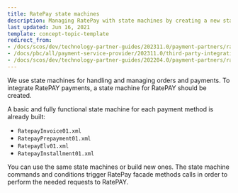 ```yaml
---
title: RatePay state machines
description: Managing RatePay with state machines by creating a new state machine that include RatePay payments.
last_updated: Jun 16, 2021
template: concept-topic-template
redirect_from:
- /docs/scos/dev/technology-partner-guides/202311.0/payment-partners/ratepay/ratepay-state-machines.html
- /docs/pbc/all/payment-service-provider/202311.0/third-party-integrations/ratepay/ratepay-state-machines.html
- /docs/scos/dev/technology-partner-guides/202204.0/payment-partners/ratepay/ratepay-state-machines.html
---
```


We use state machines for handling and managing orders and payments. To integrate RatePAY payments, a state machine for RatePAY should be created.

A basic and fully functional state machine for each payment method is already built:
* `RatepayInvoice01.xml`
* `RatepayPrepayment01.xml`
* `RatepayElv01.xml`
* `RatepayInstallment01.xml`

You can use the same state machines or build new ones. The state machine commands and conditions trigger RatePay facade methods calls in order to perform the needed requests to RatePAY.
